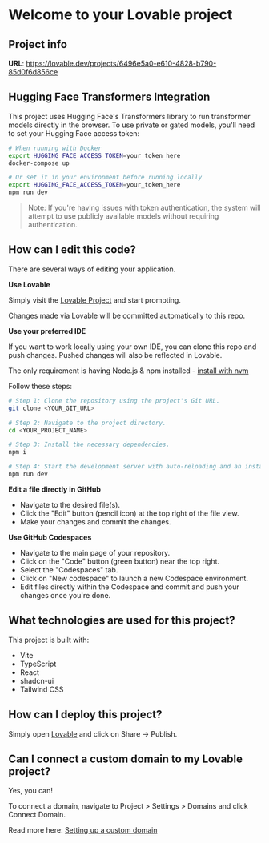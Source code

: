 
# Welcome to your Lovable project

## Project info

**URL**: https://lovable.dev/projects/6496e5a0-e610-4828-b790-85d0f6d856ce

## Hugging Face Transformers Integration

This project uses Hugging Face's Transformers library to run transformer models directly in the browser. To use private or gated models, you'll need to set your Hugging Face access token:

```sh
# When running with Docker
export HUGGING_FACE_ACCESS_TOKEN=your_token_here
docker-compose up

# Or set it in your environment before running locally
export HUGGING_FACE_ACCESS_TOKEN=your_token_here
npm run dev
```

> Note: If you're having issues with token authentication, the system will attempt to use publicly available models without requiring authentication.

## How can I edit this code?

There are several ways of editing your application.

**Use Lovable**

Simply visit the [Lovable Project](https://lovable.dev/projects/6496e5a0-e610-4828-b790-85d0f6d856ce) and start prompting.

Changes made via Lovable will be committed automatically to this repo.

**Use your preferred IDE**

If you want to work locally using your own IDE, you can clone this repo and push changes. Pushed changes will also be reflected in Lovable.

The only requirement is having Node.js & npm installed - [install with nvm](https://github.com/nvm-sh/nvm#installing-and-updating)

Follow these steps:

```sh
# Step 1: Clone the repository using the project's Git URL.
git clone <YOUR_GIT_URL>

# Step 2: Navigate to the project directory.
cd <YOUR_PROJECT_NAME>

# Step 3: Install the necessary dependencies.
npm i

# Step 4: Start the development server with auto-reloading and an instant preview.
npm run dev
```

**Edit a file directly in GitHub**

- Navigate to the desired file(s).
- Click the "Edit" button (pencil icon) at the top right of the file view.
- Make your changes and commit the changes.

**Use GitHub Codespaces**

- Navigate to the main page of your repository.
- Click on the "Code" button (green button) near the top right.
- Select the "Codespaces" tab.
- Click on "New codespace" to launch a new Codespace environment.
- Edit files directly within the Codespace and commit and push your changes once you're done.

## What technologies are used for this project?

This project is built with:

- Vite
- TypeScript
- React
- shadcn-ui
- Tailwind CSS

## How can I deploy this project?

Simply open [Lovable](https://lovable.dev/projects/6496e5a0-e610-4828-b790-85d0f6d856ce) and click on Share -> Publish.

## Can I connect a custom domain to my Lovable project?

Yes, you can!

To connect a domain, navigate to Project > Settings > Domains and click Connect Domain.

Read more here: [Setting up a custom domain](https://docs.lovable.dev/tips-tricks/custom-domain#step-by-step-guide)
